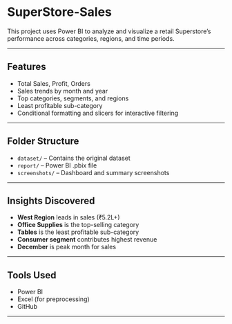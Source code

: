 #  SuperStore-Sales
This project uses Power BI to analyze and visualize a retail Superstore’s performance across categories, regions, and time periods.

---

##  Features

- Total Sales, Profit, Orders
- Sales trends by month and year
- Top categories, segments, and regions
- Least profitable sub-category
- Conditional formatting and slicers for interactive filtering

---

##  Folder Structure

- `dataset/` – Contains the original dataset
- `report/` – Power BI .pbix file
- `screenshots/` – Dashboard and summary screenshots

---

##  Insights Discovered

- **West Region** leads in sales (₹5.2L+)
- **Office Supplies** is the top-selling category
- **Tables** is the least profitable sub-category
- **Consumer segment** contributes highest revenue
- **December** is peak month for sales

---

##  Tools Used

- Power BI
- Excel (for preprocessing)
- GitHub

---



